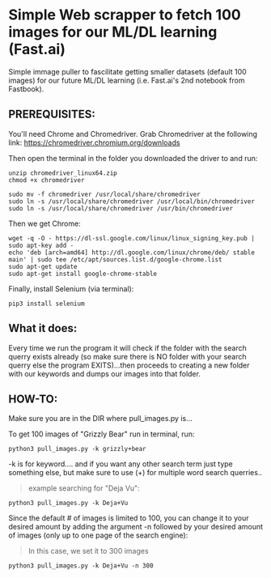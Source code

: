 # Simple Web scrapper to fetch 100 images for our ML/DL learning (Fast.ai)

Simple immage puller to fascilitate getting smaller datasets (default 100 images) for our future ML/DL learning (i.e. Fast.ai's 2nd notebook from Fastbook).


## PREREQUISITES:

You'll need Chrome and Chromedriver.
Grab Chromedriver at the following link: https://chromedriver.chromium.org/downloads

Then open the terminal in the folder you downloaded the driver to and run:

```
unzip chromedriver_linux64.zip
chmod +x chromedriver

sudo mv -f chromedriver /usr/local/share/chromedriver
sudo ln -s /usr/local/share/chromedriver /usr/local/bin/chromedriver
sudo ln -s /usr/local/share/chromedriver /usr/bin/chromedriver
```

Then we get Chrome:
```
wget -q -O - https://dl-ssl.google.com/linux/linux_signing_key.pub | sudo apt-key add -
echo 'deb [arch=amd64] http://dl.google.com/linux/chrome/deb/ stable main' | sudo tee /etc/apt/sources.list.d/google-chrome.list
sudo apt-get update 
sudo apt-get install google-chrome-stable
```
Finally, install Selenium (via terminal):
```
pip3 install selenium
```

## What it does:

Every time we run the program it will check if the folder with the search querry exists already (so make sure there is NO folder with your search querry else the program EXITS)...then proceeds to creating a new folder with our keywords and dumps our images into that folder.

## HOW-TO:

Make sure you are in the DIR where pull_images.py is...

To get 100 images of "Grizzly Bear" run in terminal, run: 

```
python3 pull_images.py -k grizzly+bear
```
-k is for keyword.... and if you want any other search term just type something else, but make sure to use (+) for multiple word search querries..

> example searching for "Deja Vu":
```
python3 pull_images.py -k Deja+Vu
```

Since the default # of images is limited to 100, you can change it to your desired amount by adding the argument -n followed by your desired amount of images (only up to one page of the search engine):

> In this case, we set it to 300 images
```
python3 pull_images.py -k Deja+Vu -n 300
```


